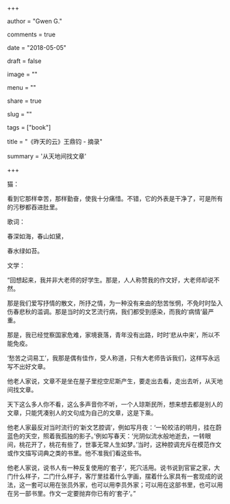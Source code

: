 
+++

author = "Gwen G."

comments = true

date = "2018-05-05"

draft = false

image = ""

menu = ""

share = true

slug = ""

tags = ["book"]

title = "《昨天的云》王鼎钧 - 摘录"

summary = '从天地间找文章'


+++



猫：

看到它那样幸苦，那样勤奋，使我十分痛惜。不错，它的外表是干净了，可是所有的污秽都吞进肚里。



歌词：

春深如海，春山如黛，

春水绿如苔。



文学：

“回想起来，我并非大老师的好学生。那是，人人称赞我的作文好，大老师却说不然。

那是我们爱写抒情的散文，所抒之情，为一种没有来由的愁苦怅惘，不免时时坠入伤春悲秋的滥调。那是当时的文艺流行病，我们都受到感染，而我的‘病情’最严重。

那是，我已经觉察国家危难，家境衰落，青年没有出路，时时‘悲从中来’，所以不能免疫。

‘愁苦之词易工’，我那是偶有佳作，受人称道，只有大老师告诉我们，这样写永远写不出好文章。

他老人家说，文章不是坐在屋子里挖空尼斯产生，要走出去看，走出去听，从天地间找文章。

天下这么多人你不看，这么多声音你不听，一个人琼斯民所，想来想去都是别人的文章，只能凭凑别人的文句成为自己的文章，这是下乘。

他老人家最反对当时流行的‘新文艺腔调’，例如写月夜：‘一轮皎洁的明月，挂在蔚蓝色的天空，照着我孤独的影子。’例如写春天：‘光阴似流水般地逝去，一转眼间，桃花开了，桃花有些了，世事无常人生如梦。’当时，这种腔调充斥在模范作文或作文描写词典之类的书里。他不准我们看这些书。

他老人家说，说书人有一种反复使用的’套子‘，死穴活用。说书说到官宦之家，大门什么样子，二门什么样子，客厅里挂着什么字画，摆着什么家具有一套现成的说法，这一套可以用在张员外家，也可以用李员外家；可以用在这部书里，也可以用在另一部书里。作文一定要抛弃你已有的’套子‘。”